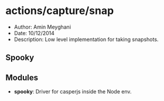 

<!-- Start ../src/actions/capture/snap.js -->

# actions/capture/snap

- Author: Amin Meyghani
- Date: 10/12/2014
- Description: Low level implementation for taking snapshots.

## Spooky

## Modules

- __spooky__: Driver for casperjs inside the Node env.

<!-- End ../src/actions/capture/snap.js -->

